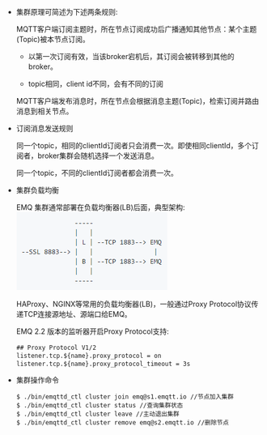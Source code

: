 - 集群原理可简述为下述两条规则:

  MQTT客户端订阅主题时，所在节点订阅成功后广播通知其他节点：某个主题(Topic)被本节点订阅。

    - 以第一次订阅有效，当该broker宕机后，其订阅会被转移到其他的broker。

    - topic相同，client id不同，会有不同的订阅

  MQTT客户端发布消息时，所在节点会根据消息主题(Topic)，检索订阅并路由消息到相关节点。

- 订阅消息发送规则

  同一个topic，相同的clientId订阅者只会消费一次。即使相同clientId，多个订阅者，broker集群会随机选择一个发送消息。

  同一个topic，不同的clientId订阅者都会消费一次。

- 集群负载均衡

  EMQ 集群通常部署在负载均衡器(LB)后面，典型架构:
  ![集群架构图](assets/emq-lb.png)

  HAProxy、NGINX等常用的负载均衡器(LB)，一般通过Proxy Protocol协议传递TCP连接源地址、源端口给EMQ。

  EMQ 2.2 版本的监听器开启Proxy Protocol支持:
  ~~~shell
  ## Proxy Protocol V1/2
  listener.tcp.${name}.proxy_protocol = on
  listener.tcp.${name}.proxy_protocol_timeout = 3s
  ~~~

- 集群操作命令
  ~~~shell
  $ ./bin/emqttd_ctl cluster join emq@s1.emqtt.io //节点加入集群
  $ ./bin/emqttd_ctl cluster status //查询集群状态
  $ ./bin/emqttd_ctl cluster leave //主动退出集群
  $ ./bin/emqttd_ctl cluster remove emq@s2.emqtt.io //删除节点
  ~~~
